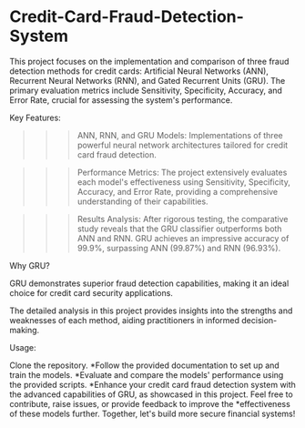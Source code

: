 # Credit-Card-Fraud-Detection-System
This  project focuses on the implementation and comparison of three fraud detection methods for credit cards: Artificial Neural Networks (ANN), Recurrent Neural Networks (RNN), and Gated Recurrent Units (GRU). The primary evaluation metrics include Sensitivity, Specificity, Accuracy, and Error Rate, crucial for assessing the system's performance.

Key Features:

>>>ANN, RNN, and GRU Models: Implementations of three powerful neural network architectures tailored for credit card fraud detection.

>>>Performance Metrics: The project extensively evaluates each model's effectiveness using Sensitivity, Specificity, Accuracy, and Error Rate, providing a comprehensive understanding of their capabilities.

>>>Results Analysis: After rigorous testing, the comparative study reveals that the GRU classifier outperforms both ANN and RNN. GRU achieves an impressive accuracy of 99.9%, surpassing ANN (99.87%) and RNN (96.93%).

Why GRU?

GRU demonstrates superior fraud detection capabilities, making it an ideal choice for credit card security applications.

The detailed analysis in this project provides insights into the strengths and weaknesses of each method, aiding practitioners in informed decision-making.

Usage:

Clone the repository.
*Follow the provided documentation to set up and train the models.
*Evaluate and compare the models' performance using the provided scripts.
*Enhance your credit card fraud detection system with the advanced capabilities of GRU, as showcased in this project. Feel free to contribute, raise issues, or provide feedback to improve the *effectiveness of these models further. Together, let's build more secure financial systems!
